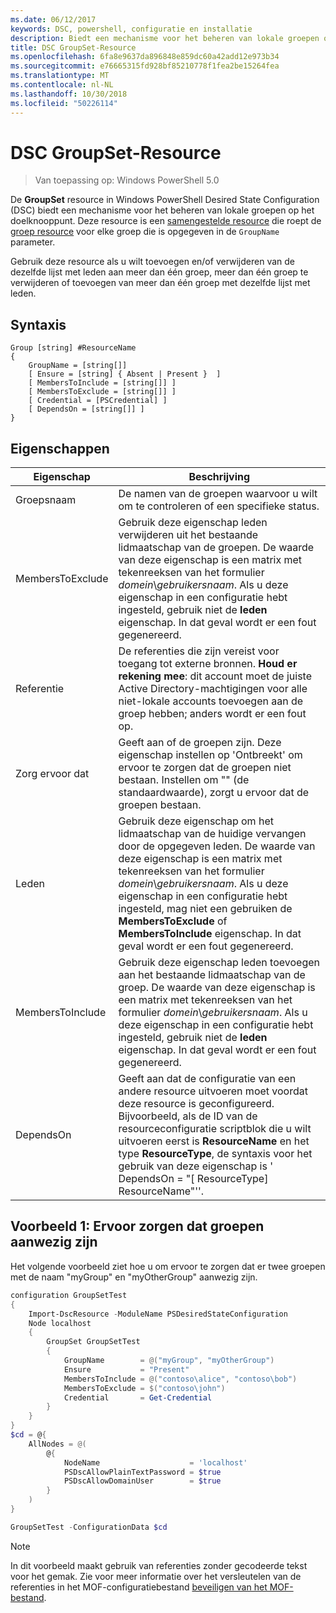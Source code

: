 ```yaml
---
ms.date: 06/12/2017
keywords: DSC, powershell, configuratie en installatie
description: Biedt een mechanisme voor het beheren van lokale groepen op het doelknooppunt.
title: DSC GroupSet-Resource
ms.openlocfilehash: 6fa8e9637da896848e859dc60a42add12e973b34
ms.sourcegitcommit: e76665315fd928bf85210778f1fea2be15264fea
ms.translationtype: MT
ms.contentlocale: nl-NL
ms.lasthandoff: 10/30/2018
ms.locfileid: "50226114"
---
```

# <a name="dsc-groupset-resource"></a>DSC GroupSet-Resource

> Van toepassing op: Windows PowerShell 5.0

De **GroupSet** resource in Windows PowerShell Desired State Configuration (DSC) biedt een mechanisme voor het beheren van lokale groepen op het doelknooppunt. Deze resource is een [samengestelde resource](authoringResourceComposite.md) die roept de [groep resource](groupResource.md) voor elke groep die is opgegeven in de `GroupName` parameter.

Gebruik deze resource als u wilt toevoegen en/of verwijderen van de dezelfde lijst met leden aan meer dan één groep, meer dan één groep te verwijderen of toevoegen van meer dan één groep met dezelfde lijst met leden.

## <a name="syntax"></a>Syntaxis

```
Group [string] #ResourceName
{
    GroupName = [string[]]
    [ Ensure = [string] { Absent | Present }  ]
    [ MembersToInclude = [string[]] ]
    [ MembersToExclude = [string[]] ]
    [ Credential = [PSCredential] ]
    [ DependsOn = [string[]] ]
}
```

## <a name="properties"></a>Eigenschappen

|  Eigenschap  |  Beschrijving   |
|---|---|
| Groepsnaam| De namen van de groepen waarvoor u wilt om te controleren of een specifieke status.|
| MembersToExclude| Gebruik deze eigenschap leden verwijderen uit het bestaande lidmaatschap van de groepen. De waarde van deze eigenschap is een matrix met tekenreeksen van het formulier *domein*\\*gebruikersnaam*. Als u deze eigenschap in een configuratie hebt ingesteld, gebruik niet de **leden** eigenschap. In dat geval wordt er een fout gegenereerd.|
| Referentie| De referenties die zijn vereist voor toegang tot externe bronnen. **Houd er rekening mee**: dit account moet de juiste Active Directory-machtigingen voor alle niet-lokale accounts toevoegen aan de groep hebben; anders wordt er een fout op.
| Zorg ervoor dat| Geeft aan of de groepen zijn. Deze eigenschap instellen op 'Ontbreekt' om ervoor te zorgen dat de groepen niet bestaan. Instellen om "" (de standaardwaarde), zorgt u ervoor dat de groepen bestaan.|
| Leden| Gebruik deze eigenschap om het lidmaatschap van de huidige vervangen door de opgegeven leden. De waarde van deze eigenschap is een matrix met tekenreeksen van het formulier *domein*\\*gebruikersnaam*. Als u deze eigenschap in een configuratie hebt ingesteld, mag niet een gebruiken de **MembersToExclude** of **MembersToInclude** eigenschap. In dat geval wordt er een fout gegenereerd.|
| MembersToInclude| Gebruik deze eigenschap leden toevoegen aan het bestaande lidmaatschap van de groep. De waarde van deze eigenschap is een matrix met tekenreeksen van het formulier *domein*\\*gebruikersnaam*. Als u deze eigenschap in een configuratie hebt ingesteld, gebruik niet de **leden** eigenschap. In dat geval wordt er een fout gegenereerd.|
| DependsOn | Geeft aan dat de configuratie van een andere resource uitvoeren moet voordat deze resource is geconfigureerd. Bijvoorbeeld, als de ID van de resourceconfiguratie scriptblok die u wilt uitvoeren eerst is __ResourceName__ en het type __ResourceType__, de syntaxis voor het gebruik van deze eigenschap is ' DependsOn = "[ ResourceType] ResourceName"''.|

## <a name="example-1-ensuring-groups-are-present"></a>Voorbeeld 1: Ervoor zorgen dat groepen aanwezig zijn

Het volgende voorbeeld ziet hoe u om ervoor te zorgen dat er twee groepen met de naam "myGroup" en "myOtherGroup" aanwezig zijn.

```powershell
configuration GroupSetTest
{
    Import-DscResource -ModuleName PSDesiredStateConfiguration
    Node localhost
    {
        GroupSet GroupSetTest
        {
            GroupName        = @("myGroup", "myOtherGroup")
            Ensure           = "Present"
            MembersToInclude = @("contoso\alice", "contoso\bob")
            MembersToExclude = $("contoso\john")
            Credential       = Get-Credential
        }
    }
}
$cd = @{
    AllNodes = @(
        @{
            NodeName                    = 'localhost'
            PSDscAllowPlainTextPassword = $true
            PSDscAllowDomainUser        = $true
        }
    )
}

GroupSetTest -ConfigurationData $cd
```

> [!NOTE] 
> In dit voorbeeld maakt gebruik van referenties zonder gecodeerde tekst voor het gemak. Zie voor meer informatie over het versleutelen van de referenties in het MOF-configuratiebestand [beveiligen van het MOF-bestand](secureMOF.md).
